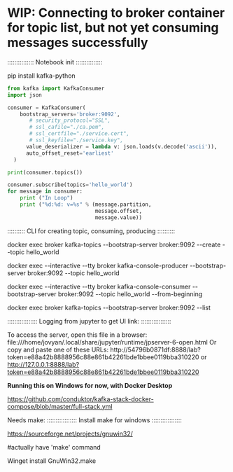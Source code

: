 # WIP: Connecting to broker container for topic list, but not yet consuming messages successfully

:::::::::::::::
Notebook init
:::::::::::::::

pip install kafka-python

```python
from kafka import KafkaConsumer
import json

consumer = KafkaConsumer(
    bootstrap_servers='broker:9092',
       # security_protocol="SSL",
       # ssl_cafile="./ca.pem",
       # ssl_certfile="./service.cert",
       # ssl_keyfile="./service.key",
      value_deserializer = lambda v: json.loads(v.decode('ascii')),
      auto_offset_reset='earliest'
  )

print(consumer.topics())

consumer.subscribe(topics='hello_world')
for message in consumer:  
    print ("In Loop")
    print ("%d:%d: v=%s" % (message.partition,
                            message.offset,
                            message.value))

```


::::::::::
CLI for creating topic, consuming, producing
::::::::::

docker exec broker kafka-topics --bootstrap-server broker:9092 --create --topic hello_world

docker exec --interactive --tty broker kafka-console-producer --bootstrap-server broker:9092 --topic hello_world

docker exec --interactive --tty broker kafka-console-consumer --bootstrap-server broker:9092 --topic hello_world --from-beginning

docker exec broker kafka-topics --bootstrap-server broker:9092 --list



:::::::::::::::::
Logging from jupyter to get UI link:
:::::::::::::::::

To access the server, open this file in a browser:
        file:///home/jovyan/.local/share/jupyter/runtime/jpserver-6-open.html
    Or copy and paste one of these URLs:
        http://54796b0871df:8888/lab?token=e88a42b8888956c88e861b42261bde1bbee0119bba310220
     or http://127.0.0.1:8888/lab?token=e88a42b8888956c88e861b42261bde1bbee0119bba310220

**Running this on Windows for now, with Docker Desktop**

https://github.com/conduktor/kafka-stack-docker-compose/blob/master/full-stack.yml

Needs make:
:::::::::::::::::
Install make for windows
:::::::::::::::::

https://sourceforge.net/projects/gnuwin32/

#actually have 'make' command

Winget install GnuWin32.make
